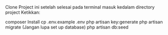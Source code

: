 Clone Project ini setelah selesai pada terminal masuk kedalam directory project
Ketikkan:

composer Install
cp .env.example .env
php artisan key:generate
php artisan migrate (Jangan lupa set up database)
php artisan db:seed
